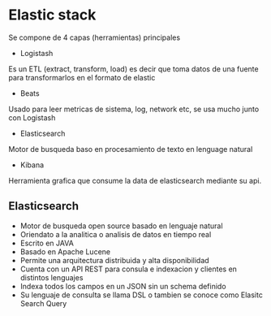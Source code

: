 # Elastic stack

Se compone de 4 capas (herramientas) principales

- Logistash

Es un ETL (extract, transform, load) es decir que toma datos de una fuente para transformarlos en el formato de elastic

- Beats

Usado para leer metricas de sistema, log, network etc, se usa mucho junto con Logistash

- Elasticsearch

Motor de busqueda baso en procesamiento de texto en lenguage natural

- Kibana

Herramienta grafica que consume la data de elasticsearch mediante su api.

## Elasticsearch

- Motor de busqueda open source basado en lenguaje natural
- Oriendato a la analitica o analisis de datos en tiempo real
- Escrito en JAVA
- Basado en Apache Lucene
- Permite una arquitectura distribuida y alta disponibilidad
- Cuenta con un API REST para consula e indexacion y clientes en distintos lenguajes
- Indexa todos los campos en un JSON sin un schema definido
- Su lenguaje de consulta se llama DSL o tambien se conoce como Elasitc Search Query